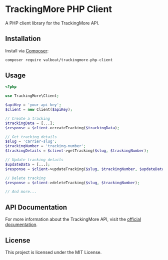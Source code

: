 # TrackingMore PHP Client

A PHP client library for the TrackingMore API.

## Installation

Install via [Composer](https://getcomposer.org/):

```bash
composer require valbeat/trackingmore-php-client
```

## Usage

```php
<?php

use TrackingMore\Client;

$apiKey = 'your-api-key';
$client = new Client($apiKey);

// Create a tracking
$trackingData = [...];
$response = $client->createTracking($trackingData);

// Get tracking details
$slug = 'carrier-slug';
$trackingNumber = 'tracking-number';
$trackingDetails = $client->getTracking($slug, $trackingNumber);

// Update tracking details
$updateData = [...];
$response = $client->updateTracking($slug, $trackingNumber, $updateData);

// Delete tracking
$response = $client->deleteTracking($slug, $trackingNumber);

// And more...
```

## API Documentation

For more information about the TrackingMore API, visit the [official documentation](https://www.trackingmore.com/docs/trackingmore/e3f9re5cu7ude-api-overview).


## License

This project is licensed under the MIT License.
